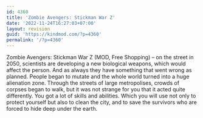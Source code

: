 ```yaml
---
id: 4360
title: 'Zombie Avengers: Stickman War Z'
date: '2022-11-24T16:27:03+07:00'
layout: revision
guid: 'https://kindmod.com/?p=4360'
permalink: '/?p=4360'
---
```


Zombie Avengers: Stickman War Z (MOD, Free Shopping) – on the street in 2050, scientists are developing a new biological weapons, which would affect the person. And as always they have something that went wrong as planned. People began to mutate and the whole world turned into a huge alienation zone. Through the streets of large metropolises, crowds of corpses began to walk, but it was not strange for you that it acted quite differently. You got a lot of skills and abilities. Which you will use not only to protect yourself but also to clean the city, and to save the survivors who are forced to hide deep under the earth.